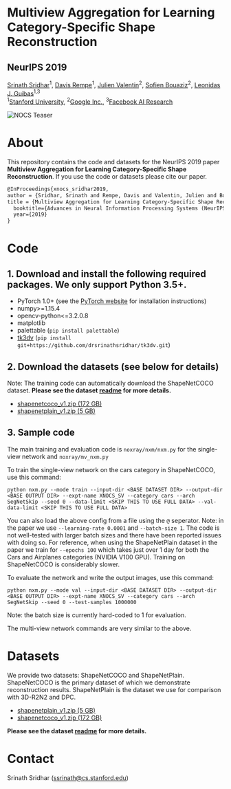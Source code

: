 # Multiview Aggregation for Learning Category-Specific Shape Reconstruction
## NeurIPS 2019
<a href="http://srinathsridhar.com/" target="_blank">Srinath Sridhar</a><sup>1</sup>, <a href="https://davrempe.github.io/" target="_blank">Davis Rempe</a><sup>1</sup>, <a href="https://scholar.google.co.uk/citations?user=pZPD0hMAAAAJ&hl=en" target="_blank">Julien Valentin</a><sup>2</sup>, <a href="http://sofienbouaziz.com/" target="_blank">Sofien Bouaziz</a><sup>2</sup>, <a href="https://geometry.stanford.edu/member/guibas/" target="_blank">Leonidas J. Guibas</a><sup>1,3</sup>
<br>
<sup>1</sup><a href="https://www.stanford.edu/" target="_blank">Stanford University</a>, <sup>2</sup><a href="https://vr.google.com/daydream/" target="_blank">Google Inc.</a>, <sup>3</sup><a href="https://research.fb.com/category/facebook-ai-research/" target="_blank">Facebook AI Research</a>

![NOCS Teaser](xnocs.png)

# About
This repository contains the code and datasets for the NeurIPS 2019 paper **Multiview Aggregation for Learning Category-Specific Shape Reconstruction**. If you use the code or datasets please cite our paper.

```latex
@InProceedings{xnocs_sridhar2019,
author = {Sridhar, Srinath and Rempe, Davis and Valentin, Julien and Bouaziz, Sofien and Guibas, Leonidas J.},
title = {Multiview Aggregation for Learning Category-Specific Shape Reconstruction},
  booktitle={Advances in Neural Information Processing Systems (NeurIPS)},
  year={2019}
}
```

# Code
## 1. Download and install the following required packages. We only support Python 3.5+.

- PyTorch 1.0+ (see the [PyTorch website][1] for installation instructions)
- numpy>=1.15.4
- opencv-python<=3.2.0.8
- matplotlib
- palettable (`pip install palettable`)
- [tk3dv][2] (`pip install git+https://github.com/drsrinathsridhar/tk3dv.git`)

## 2. Download the datasets (see below for details)

Note: The training code can automatically download the ShapeNetCOCO dataset. **Please see the dataset [readme][3] for more details.**

- [shapenetcoco_v1.zip (172 GB)][6]
- [shapenetplain_v1.zip (5 GB)][5]

## 3. Sample code

The main training and evaluation code is `noxray/nxm/nxm.py` for the single-view network and `noxray/mv_nxm.py`

To train the single-view network on the cars category in ShapeNetCOCO, use this command:

```
python nxm.py --mode train --input-dir <BASE DATASET DIR> --output-dir <BASE OUTPUT DIR> --expt-name XNOCS_SV --category cars --arch SegNetSkip --seed 0 --data-limit <SKIP THIS TO USE FULL DATA> --val-data-limit <SKIP THIS TO USE FULL DATA>
```

You can also load the above config from a file using the `@` seperator. Note: in the paper we use `--learning-rate 0.0001` and `--batch-size 1`. The code is not well-tested with larger batch sizes and there have been reported issues with doing so. For reference, when using the ShapeNetPlain dataset in the paper we train for `--epochs 100` which takes just over 1 day for both the Cars and Airplanes categories (NVIDIA V100 GPU). Training on ShapeNetCOCO is considerably slower.

To evaluate the network and write the output images, use this command:

```
python nxm.py --mode val --input-dir <BASE DATASET DIR> --output-dir <BASE OUTPUT DIR> --expt-name XNOCS_SV --category cars --arch SegNetSkip --seed 0 --test-samples 1000000
```

Note: the batch size is currently hard-coded to 1 for evaluation.

The multi-view network commands are very similar to the above.

# Datasets

We provide two datasets: ShapeNetCOCO and ShapeNetPlain. ShapeNetCOCO is the primary dataset of which we demonstrate reconstruction results. ShapeNetPlain is the dataset we use for comparison with 3D-R2N2 and DPC.

- [shapenetplain_v1.zip (5 GB)][5]
- [shapenetcoco_v1.zip (172 GB)][6]

**Please see the dataset [readme][3] for more details.**

# Contact

Srinath Sridhar ([ssrinath@cs.stanford.edu][4])

[1]: https://pytorch.org/
[2]: https://github.com/drsrinathsridhar/tk3dv
[3]: dataset/README.md
[4]: mailto:ssrinath@cs.stanford.edu
[5]: http://download.cs.stanford.edu/orion/xnocs/shapenetplain_v1.zip
[6]: http://download.cs.stanford.edu/orion/xnocs/shapenetcoco_v1.zip
